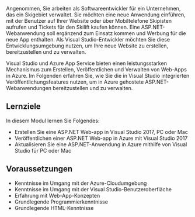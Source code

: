 Angenommen, Sie arbeiten als Softwareentwickler für ein Unternehmen, das ein Skigebiet verwaltet. Sie möchten eine neue Anwendung einführen, mit der Benutzer auf Ihrer Website oder über Mobiltelefone Skipisten aufrufen und Tickets für den Skilift kaufen können. Eine ASP.NET-Webanwendung soll ergänzend zum Einsatz kommen und Werbung für die neue App enthalten. Als Visual Studio-Entwickler möchten Sie diese Entwicklungsumgebung nutzen, um Ihre neue Website zu erstellen, bereitzustellen und zu verwalten.

Visual Studio und Azure App Service bieten einen leistungsstarken Mechanismus zum Erstellen, Veröffentlichen und Verwalten von Web-Apps in Azure. Im Folgenden erfahren Sie, wie Sie die in Visual Studio integrierten Veröffentlichungsfeatures nutzen, um in Azure gehostete ASP.NET-Webanwendungen bereitzustellen und zu verwalten.

## <a name="learning-objectives"></a>Lernziele

In diesem Modul lernen Sie Folgendes:

- Erstellen Sie eine ASP.NET Web-app in Visual Studio 2017, PC oder Mac
- Veröffentlichen einer ASP.NET Web-app in Azure mit Visual Studio 2017
- Aktualisieren Sie eine ASP.NET-Anwendung in Azure mithilfe von Visual Studio für PC oder Mac

## <a name="prerequisites"></a>Voraussetzungen

- Kenntnisse im Umgang mit der Azure-Cloudumgebung
- Kenntnisse im Umgang mit der Visual Studio-Benutzeroberfläche
- Erfahrung mit Web-App-Konzepten
- Grundlegende Programmierkenntnisse
- Grundlegende HTML-Kenntnisse
